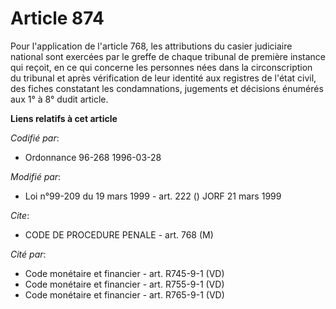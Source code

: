 # Article 874

Pour l'application de l'article 768, les attributions du casier judiciaire national sont exercées par le greffe de chaque
tribunal de première instance qui reçoit, en ce qui concerne les personnes nées dans la circonscription du tribunal et après
vérification de leur identité aux registres de l'état civil, des fiches constatant les condamnations, jugements et décisions
énumérés aux 1° à 8° dudit article.

**Liens relatifs à cet article**

_Codifié par_:

  - Ordonnance 96-268 1996-03-28

_Modifié par_:

  - Loi n°99-209 du 19 mars 1999 - art. 222 () JORF 21 mars 1999

_Cite_:

  - CODE DE PROCEDURE PENALE - art. 768 (M)

_Cité par_:

  - Code monétaire et financier - art. R745-9-1 (VD)
  - Code monétaire et financier - art. R755-9-1 (VD)
  - Code monétaire et financier - art. R765-9-1 (VD)
